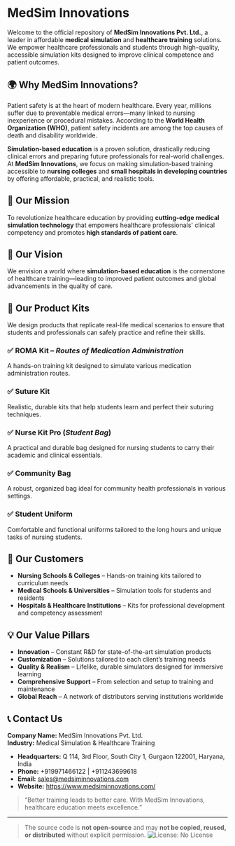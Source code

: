 # MedSim Innovations

Welcome to the official repository of **MedSim Innovations Pvt. Ltd.**, a leader in affordable **medical simulation** and **healthcare training** solutions. We empower healthcare professionals and students through high-quality, accessible simulation kits designed to improve clinical competence and patient outcomes.



## 🌍 Why MedSim Innovations?

Patient safety is at the heart of modern healthcare. Every year, millions suffer due to preventable medical errors—many linked to nursing inexperience or procedural mistakes. According to the **World Health Organization (WHO)**, patient safety incidents are among the top causes of death and disability worldwide.

**Simulation-based education** is a proven solution, drastically reducing clinical errors and preparing future professionals for real-world challenges.  
At **MedSim Innovations**, we focus on making simulation-based training accessible to **nursing colleges** and **small hospitals in developing countries** by offering affordable, practical, and realistic tools.



## 🎯 Our Mission

To revolutionize healthcare education by providing **cutting-edge medical simulation technology** that empowers healthcare professionals' clinical competency and promotes **high standards of patient care**.



## 🌟 Our Vision

We envision a world where **simulation-based education** is the cornerstone of healthcare training—leading to improved patient outcomes and global advancements in the quality of care.



## 🧰 Our Product Kits

We design products that replicate real-life medical scenarios to ensure that students and professionals can safely practice and refine their skills.

### ✅ ROMA Kit – *Routes of Medication Administration*  
A hands-on training kit designed to simulate various medication administration routes.

### ✅ Suture Kit  
Realistic, durable kits that help students learn and perfect their suturing techniques.

### ✅ Nurse Kit Pro (*Student Bag*)  
A practical and durable bag designed for nursing students to carry their academic and clinical essentials.

### ✅ Community Bag  
A robust, organized bag ideal for community health professionals in various settings.

### ✅ Student Uniform  
Comfortable and functional uniforms tailored to the long hours and unique tasks of nursing students.



## 🏥 Our Customers

- **Nursing Schools & Colleges** – Hands-on training kits tailored to curriculum needs  
- **Medical Schools & Universities** – Simulation tools for students and residents  
- **Hospitals & Healthcare Institutions** – Kits for professional development and competency assessment



## 💡 Our Value Pillars

- **Innovation** – Constant R&D for state-of-the-art simulation products  
- **Customization** – Solutions tailored to each client’s training needs  
- **Quality & Realism** – Lifelike, durable simulators designed for immersive learning  
- **Comprehensive Support** – From selection and setup to training and maintenance  
- **Global Reach** – A network of distributors serving institutions worldwide



## 📞 Contact Us

**Company Name:** MedSim Innovations Pvt. Ltd.  
**Industry:** Medical Simulation & Healthcare Training  

- **Headquarters:** Q 114, 3rd Floor, South City 1, Gurgaon 122001, Haryana, India 
- **Phone:** +919971466122 | +911243699618
- **Email:** sales@medsiminnovations.com  
- **Website:** https://www.medsiminnovations.com/



> “Better training leads to better care. With MedSim Innovations, healthcare education meets excellence.”

---

> The source code is **not open-source** and may **not be copied, reused, or distributed** without explicit permission.
![License: No License](https://img.shields.io/badge/license-no--license-lightgrey)
